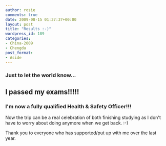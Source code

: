 ```yaml
---
author: rosie
comments: true
date: 2009-08-15 01:37:37+00:00
layout: post
title: "Results :-)"
wordpress_id: 189
categories:
- China-2009
- Chengdu
post_format:
- Aside
---
```


### Just to let the world know...




## I passed my exams!!!!!




### I'm now a fully qualified Health & Safety Officer!!!


Now the trip can be a real celebration of both finishing studying as I don't have to worry about doing anymore when we get back. :-)

Thank you to everyone who has supported/put up with me over the last year.
